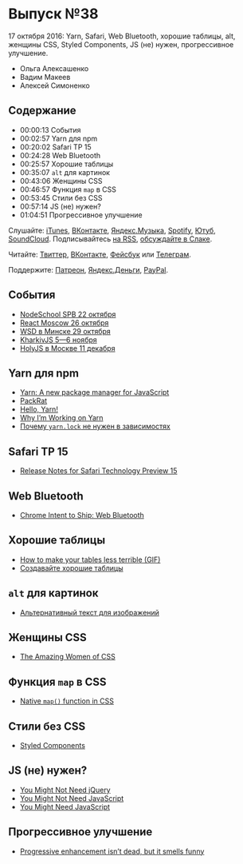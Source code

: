 # Выпуск №38

17 октября 2016: Yarn, Safari, Web Bluetooth, хорошие таблицы, alt, женщины CSS, Styled Components, JS (не) нужен, прогрессивное улучшение.

- Ольга Алексашенко
- Вадим Макеев
- Алексей Симоненко

## Содержание

- 00:00:13 События
- 00:02:57 Yarn для npm
- 00:20:02 Safari TP 15
- 00:24:28 Web Bluetooth
- 00:25:57 Хорошие таблицы
- 00:35:07 `alt` для картинок
- 00:43:06 Женщины CSS
- 00:46:57 Функция `map` в CSS
- 00:53:45 Стили без CSS
- 00:57:14 JS (не) нужен?
- 01:04:51 Прогрессивное улучшение

Слушайте: [iTunes](https://itunes.apple.com/podcast/id1080500016), [ВКонтакте](https://vk.com/podcasts-32017543), [Яндекс.Музыка](https://music.yandex.ru/album/6245956), [Spotify](https://open.spotify.com/show/3rzAcADjpBpXt73L0epTjV), [Ютуб](https://www.youtube.com/playlist?list=PLMBnwIwFEFHcwuevhsNXkFTcadeX5R1Go), [SoundCloud](https://soundcloud.com/web-standards). Подписывайтесь [на RSS](https://web-standards.ru/podcast/feed/), [обсуждайте в Слаке](http://slack.web-standards.ru/).

Читайте: [Твиттер](https://twitter.com/webstandards_ru), [ВКонтакте](https://vk.com/webstandards_ru), [Фейсбук](https://www.facebook.com/webstandardsru) или [Телеграм](https://t.me/webstandards_ru).

Поддержите: [Патреон](https://www.patreon.com/webstandards_ru), [Яндекс.Деньги](https://money.yandex.ru/to/41001119329753), [PayPal](https://www.paypal.me/pepelsbey).

## События

- [NodeSchool SPB 22 октября](https://github.com/nodeschool/spb/issues/35)
- [React Moscow 26 октября](http://www.meetup.com/React-Moscow-Meetup/events/234802115/)
- [WSD в Минске 29 октября](https://wsd.events/2016/10/29/)
- [KharkivJS 5—6 ноября](http://kharkivjs.org/)
- [HolyJS в Москве 11 декабря](http://holyjs.ru/)

## Yarn для npm

- [Yarn: A new package manager for JavaScript](https://code.facebook.com/posts/1840075619545360)
- [PackRat](https://github.com/an9eldust/packrat)
- [Hello, Yarn!](http://blog.npmjs.org/post/151660845210/hello-yarn)
- [Why I’m Working on Yarn](http://yehudakatz.com/2016/10/11/im-excited-to-work-on-yarn-the-new-js-package-manager-2/)
- [Почему `yarn.lock` не нужен в зависимостях](https://github.com/yarnpkg/yarn/issues/838#issuecomment-253362537)

## Safari TP 15

- [Release Notes for Safari Technology Preview 15](https://webkit.org/blog/6987/release-notes-for-safari-technology-preview-15/)

## Web Bluetooth

- [Chrome Intent to Ship: Web Bluetooth](https://groups.google.com/a/chromium.org/d/msg/blink-dev/Ono3RWkejAA/2skvuBhSCQAJ)

## Хорошие таблицы

- [How to make your tables less terrible (GIF)](http://i.imgur.com/ZY8dKpA.gif)
- [Создавайте хорошие таблицы](https://habr.ru/p/312422/)

## `alt` для картинок

- [Альтернативный текст для изображений](http://prgssr.ru/development/alternativnyj-tekst-dlya-izobrazhenij.html)

## Женщины CSS

- [The Amazing Women of CSS](https://rachelandrew.co.uk/archives/2016/10/11/the-amazing-women-of-css/)

## Функция `map` в CSS

- [Native `map()` function in CSS](https://github.com/w3c/csswg-drafts/issues/581)

## Стили без CSS

- [Styled Components](https://styled-components.com/)

## JS (не) нужен?

- [You Might Not Need jQuery](http://youmightnotneedjquery.com/)
- [You Might Not Need JavaScript](http://youmightnotneedjs.com/)
- [You Might Need JavaScript](http://hugogiraudel.com/2016/10/13/you-might-need-javascript/)

## Прогрессивное улучшение

- [Progressive enhancement isn’t dead, but it smells funny](https://nolanlawson.com/2016/10/13/progressive-enhancement-isnt-dead-but-it-smells-funny/)
